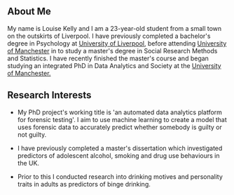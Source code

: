 ## About Me

My name is Louise Kelly and I am a 23-year-old student from a small town on the outskirts of Liverpool. I have previously completed a bachelor's degree in Psychology at [University of Liverpool](https://liverpool.ac.uk), before attending [University of Manchester](https://manchester.ac.uk)  in to study a master's degree in Social Research Methods and Statistics. I have recently finished the master's course and began studying an integrated PhD in Data Analytics and Society at the [University of Manchester.](https://manchester.ac.uk)

## Research Interests

- My PhD project's working title is 'an automated data analytics platform for forensic testing'. I aim to use machine learning to create a model that uses forensic data to accurately predict whether somebody is guilty or not guilty.

- I have previously completed a master's dissertation which investigated predictors of adolescent alcohol, smoking and drug use behaviours in the UK. 

- Prior to this I conducted research into drinking motives and personality traits in adults as predictors of binge drinking.
